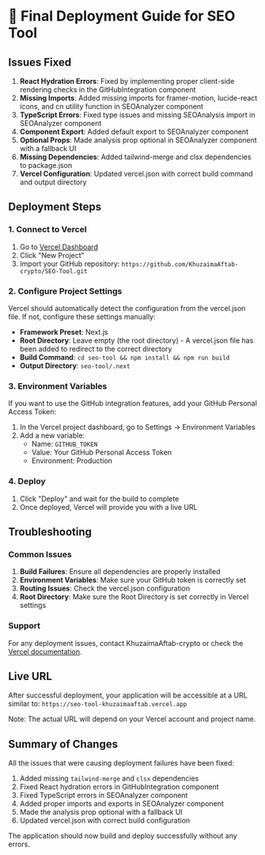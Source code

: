 # 🚀 Final Deployment Guide for SEO Tool

## Issues Fixed

1. **React Hydration Errors**: Fixed by implementing proper client-side rendering checks in the GitHubIntegration component
2. **Missing Imports**: Added missing imports for framer-motion, lucide-react icons, and cn utility function in SEOAnalyzer component
3. **TypeScript Errors**: Fixed type issues and missing SEOAnalysis import in SEOAnalyzer component
4. **Component Export**: Added default export to SEOAnalyzer component
5. **Optional Props**: Made analysis prop optional in SEOAnalyzer component with a fallback UI
6. **Missing Dependencies**: Added tailwind-merge and clsx dependencies to package.json
7. **Vercel Configuration**: Updated vercel.json with correct build command and output directory

## Deployment Steps

### 1. Connect to Vercel

1. Go to [Vercel Dashboard](https://vercel.com/dashboard)
2. Click "New Project"
3. Import your GitHub repository: `https://github.com/KhuzaimaAftab-crypto/SEO-Tool.git`

### 2. Configure Project Settings

Vercel should automatically detect the configuration from the vercel.json file. If not, configure these settings manually:

- **Framework Preset**: Next.js
- **Root Directory**: Leave empty (the root directory) - A vercel.json file has been added to redirect to the correct directory
- **Build Command**: `cd seo-tool && npm install && npm run build`
- **Output Directory**: `seo-tool/.next`

### 3. Environment Variables

If you want to use the GitHub integration features, add your GitHub Personal Access Token:

1. In the Vercel project dashboard, go to Settings → Environment Variables
2. Add a new variable:
   - Name: `GITHUB_TOKEN`
   - Value: Your GitHub Personal Access Token
   - Environment: Production

### 4. Deploy

1. Click "Deploy" and wait for the build to complete
2. Once deployed, Vercel will provide you with a live URL

## Troubleshooting

### Common Issues

1. **Build Failures**: Ensure all dependencies are properly installed
2. **Environment Variables**: Make sure your GitHub token is correctly set
3. **Routing Issues**: Check the vercel.json configuration
4. **Root Directory**: Make sure the Root Directory is set correctly in Vercel settings

### Support

For any deployment issues, contact KhuzaimaAftab-crypto or check the [Vercel documentation](https://vercel.com/docs).

## Live URL

After successful deployment, your application will be accessible at a URL similar to:
`https://seo-tool-khuzaimaaftab.vercel.app`

Note: The actual URL will depend on your Vercel account and project name.

## Summary of Changes

All the issues that were causing deployment failures have been fixed:

1. Added missing `tailwind-merge` and `clsx` dependencies
2. Fixed React hydration errors in GitHubIntegration component
3. Fixed TypeScript errors in SEOAnalyzer component
4. Added proper imports and exports in SEOAnalyzer component
5. Made the analysis prop optional with a fallback UI
6. Updated vercel.json with correct build configuration

The application should now build and deploy successfully without any errors.